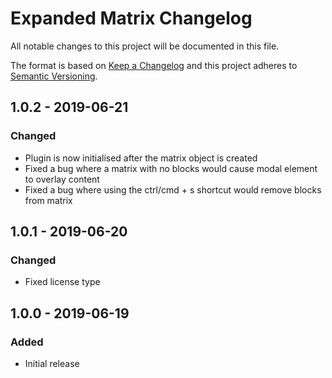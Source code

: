 # Expanded Matrix Changelog

All notable changes to this project will be documented in this file.

The format is based on [Keep a Changelog](http://keepachangelog.com/) and this project adheres to [Semantic Versioning](http://semver.org/).

## 1.0.2 - 2019-06-21
### Changed
- Plugin is now initialised after the matrix object is created
- Fixed a bug where a matrix with no blocks would cause modal element to overlay content
- Fixed a bug where using the ctrl/cmd + s shortcut would remove blocks from matrix

## 1.0.1 - 2019-06-20
### Changed
- Fixed license type

## 1.0.0 - 2019-06-19
### Added
- Initial release
